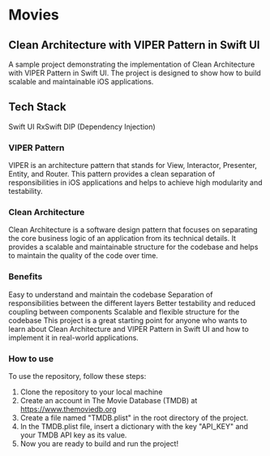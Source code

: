 # Movies

## Clean Architecture with VIPER Pattern in Swift UI

A sample project demonstrating the implementation of Clean Architecture with VIPER Pattern in Swift UI. The project is designed to show how to build scalable and maintainable iOS applications.

## Tech Stack

Swift UI
RxSwift
DIP (Dependency Injection)

### VIPER Pattern

VIPER is an architecture pattern that stands for View, Interactor, Presenter, Entity, and Router. This pattern provides a clean separation of responsibilities in iOS applications and helps to achieve high modularity and testability.

### Clean Architecture

Clean Architecture is a software design pattern that focuses on separating the core business logic of an application from its technical details. It provides a scalable and maintainable structure for the codebase and helps to maintain the quality of the code over time.

### Benefits

Easy to understand and maintain the codebase
Separation of responsibilities between the different layers
Better testability and reduced coupling between components
Scalable and flexible structure for the codebase
This project is a great starting point for anyone who wants to learn about Clean Architecture and VIPER Pattern in Swift UI and how to implement it in real-world applications.


### How to use
To use the repository, follow these steps:

1. Clone the repository to your local machine
2. Create an account in The Movie Database (TMDB) at https://www.themoviedb.org
3. Create a file named "TMDB.plist" in the root directory of the project.
4. In the TMDB.plist file, insert a dictionary with the key "API_KEY" and your TMDB API key as its value.
5. Now you are ready to build and run the project!
